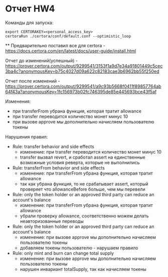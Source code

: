 # Отчет HW4

Команды для запуска:

```
export CERTORAKEY=<personal_access_key>
certoraRun ./certora/conf/default.conf --optimistic_loop
```

** Предварительно поставил все для certora - https://docs.certora.com/en/latest/docs/user-guide/install.html 

Отчет до изменений(успешный) - https://prover.certora.com/output/9299541/3153f1a9d7e34a91801449c5cec3ba4c?anonymousKey=b75c4027d09a622c82183cae3b6962bb55f250ed

Отчет после изменений - https://prover.certora.com/output/9299541/a9c93b5668f0411f89857764ab64f43a?anonymousKey=1fc156973b02fc746395de85e445693bce43f5af

Изменения:

- при transferFrom убрана функция, которая тратит allowance
- при transfer переводится количество монет минус 10
- при вызове approve мы дополнительно начисляем пользователю токены

Нарушения правил:

- Rule: transfer behavior and side effects
    - изменение: при transfer переводится количество монет минус 10
    - transfer вызвал revert, и сработал assert на единственные возможные условия реверта, которые не выполнились
- Rule: transferFrom behavior and side effects
    - изменение: при transferFrom убрана функция, которая тратит allowance
    - так как убрана функция, то не срабатывает assert, который проверяет что allowanceBefore больше, чем мы перевели
- Rule: only the token holder or an approved third party can reduce an account's balance 
    - изменение: при transferFrom убрана функция, которая тратит allowance
    - убрали проверку allowance, соответственно можем делать неавторизованные переводы
- Rule: only the token holder or an approved third party can reduce an account's balance 
    - изменение: при вызове approve мы дополнительно начисляем пользователю токены
    - добавляем токены пользователю - нарушаем правило
- Rule: only mint and burn can change total supply
    - изменение: при вызове approve мы дополнительно начисляем пользователю токены
    - нарушен инвариант totalSupply, так как начисляем токены